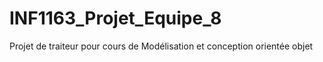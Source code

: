 # INF1163_Projet_Equipe_8
Projet de traiteur pour cours de Modélisation et conception orientée objet
